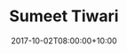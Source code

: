 ---
title: "Sumeet Tiwari"
date: 2017-10-02T08:00:00+10:00
draft: false
image: "images/team/person.jpg"
jobtitle: "Bioinformatician"
quadramurl: "https://www.quadram.ac.uk/people/andrea-telatin"
linkedinurl: "https://www.linkedin.com/in/andreatelatin"
github: "telatin"
promoted: true
weight: 3
layout: team
---